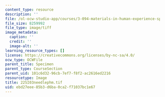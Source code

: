 ```yaml
---
content_type: resource
description: ''
file: /ol-ocw-studio-app/courses/3-094-materials-in-human-experience-spring-2004/ebd27eee85b3d6ba0ca2f71037bc1e67_22SI03needlephm.tif
file_size: 8259992
file_type: image/tiff
image_metadata:
  caption: ''
  credit: ''
  image-alt: ''
learning_resource_types: []
license: https://creativecommons.org/licenses/by-nc-sa/4.0/
ocw_type: OCWFile
parent_title: Specimen
parent_type: CourseSection
parent_uid: 101c6d32-96cb-7ef7-f8f2-ac2616ed2216
resourcetype: Image
title: 22SI03needlephm.tif
uid: ebd27eee-85b3-d6ba-0ca2-f71037bc1e67
---
```

